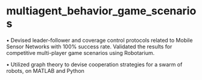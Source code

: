 # multiagent_behavior_game_scenarios

•	Devised leader-follower and coverage control protocols related to Mobile Sensor Networks with 100% success rate. 
   Validated the results for competitive multi-player game scenarios using Robotarium. 

•	Utilized graph theory to devise cooperation strategies for a swarm of robots, on MATLAB and Python
